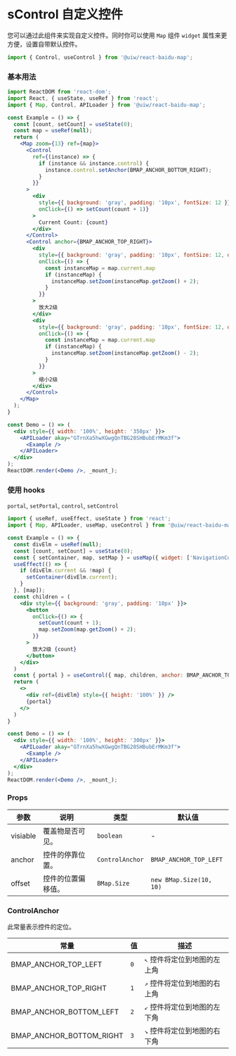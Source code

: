 sControl 自定义控件
===

您可以通过此组件来实现自定义控件。同时你可以使用 `Map` 组件 `widget` 属性来更方便，设置自带默认控件。

```jsx
import { Control, useControl } from '@uiw/react-baidu-map';
```

### 基本用法

<!--rehype:bgWhite=true&codeSandbox=true&codePen=true-->
```jsx
import ReactDOM from 'react-dom';
import React, { useState, useRef } from 'react';
import { Map, Control, APILoader } from '@uiw/react-baidu-map';

const Example = () => {
  const [count, setCount] = useState(0);
  const map = useRef(null);
  return (
    <Map zoom={13} ref={map}>
      <Control
        ref={(instance) => {
          if (instance && instance.control) {
            instance.control.setAnchor(BMAP_ANCHOR_BOTTOM_RIGHT);
          }
        }}
      >
        <div
          style={{ background: 'gray', padding: '10px', fontSize: 12 }}
          onClick={() => setCount(count + 1)}
        >
          Current Count: {count}
        </div>
      </Control>
      <Control anchor={BMAP_ANCHOR_TOP_RIGHT}>
        <div
          style={{ background: 'gray', padding: '10px', fontSize: 12, display: 'inline-block' }}
          onClick={() => {
            const instanceMap = map.current.map
            if (instanceMap) {
              instanceMap.setZoom(instanceMap.getZoom() + 2);
            }
          }}
        >
          放大2级
        </div>
        <div
          style={{ background: 'gray', padding: '10px', fontSize: 12, display: 'inline-block', color: '#fff' }}
          onClick={() => {
            const instanceMap = map.current.map
            if (instanceMap) {
              instanceMap.setZoom(instanceMap.getZoom() - 2);
            }
          }}
        >
          缩小2级
        </div>
      </Control>
    </Map>
  );
}

const Demo = () => (
  <div style={{ width: '100%', height: '350px' }}>
    <APILoader akay="GTrnXa5hwXGwgQnTBG28SHBubErMKm3f">
      <Example />
    </APILoader>
  </div>
);
ReactDOM.render(<Demo />, _mount_);
```

### 使用 hooks

`portal`, `setPortal`, `control`, `setControl`

<!--rehype:bgWhite=true&codeSandbox=true&codePen=true-->
```jsx
import { useRef, useEffect, useState } from 'react';
import { Map, APILoader, useMap, useControl } from '@uiw/react-baidu-map';

const Example = () => {
  const divElm = useRef(null);
  const [count, setCount] = useState(0);
  const { setContainer, map, setMap } = useMap({ widget: ['NavigationControl'], enableScrollWheelZoom: true });
  useEffect(() => {
    if (divElm.current && !map) {
      setContainer(divElm.current);
    }
  }, [map]);
  const children = (
    <div style={{ background: 'gray', padding: '10px' }}>
      <button
        onClick={() => {
          setCount(count + 1);
          map.setZoom(map.getZoom() + 2);
        }}
      >
        放大2级 {count}
      </button>
    </div>
  )
  const { portal } = useControl({ map, children, anchor: BMAP_ANCHOR_TOP_RIGHT });
  return (
    <>
      <div ref={divElm} style={{ height: '100%' }} />
      {portal}
    </>
  )
}

const Demo = () => (
  <div style={{ width: '100%', height: '300px' }}>
    <APILoader akay="GTrnXa5hwXGwgQnTBG28SHBubErMKm3f">
      <Example />
    </APILoader>
  </div>
);
ReactDOM.render(<Demo />, _mount_);
```

### Props

| 参数 | 说明 | 类型 | 默认值 |
| ----- | ----- | ----- | ----- |
| visiable | 覆盖物是否可见。 | `boolean` | - |
| anchor | 控件的停靠位置。| `ControlAnchor` | `BMAP_ANCHOR_TOP_LEFT` |
| offset | 控件的位置偏移值。 | `BMap.Size` | `new BMap.Size(10, 10)` |

### ControlAnchor

此常量表示控件的定位。

| 常量 | 值 | 描述 |
| ----- | ----- | ----- |
| BMAP_ANCHOR_TOP_LEFT | `0` | `↖` 控件将定位到地图的左上角 |
| BMAP_ANCHOR_TOP_RIGHT | `1` | `↗` 控件将定位到地图的右上角 |
| BMAP_ANCHOR_BOTTOM_LEFT | `2` | `↙` 控件将定位到地图的左下角 |
| BMAP_ANCHOR_BOTTOM_RIGHT | `3` | `↘` 控件将定位到地图的右下角 |
